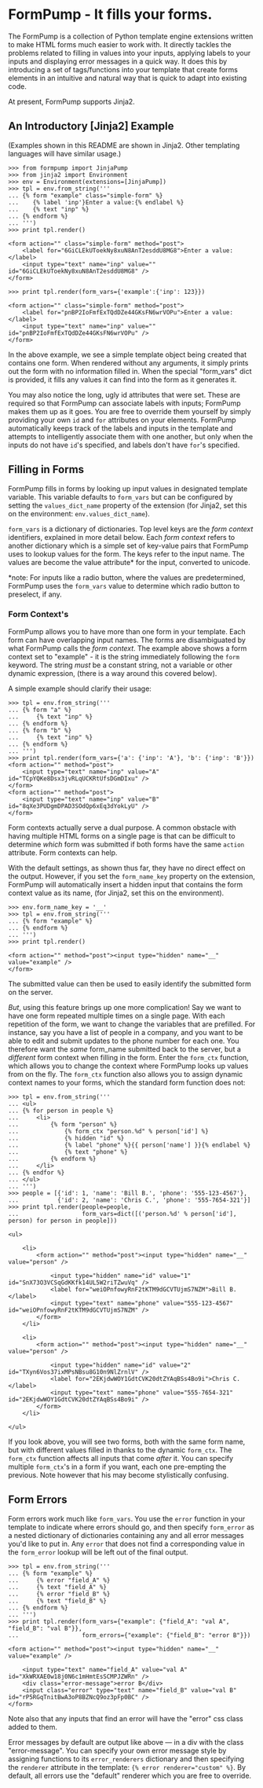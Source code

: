FormPump - It fills your forms.
===============================

The FormPump is a collection of Python template engine extensions written to 
make HTML forms much easier to work with. It directly tackles the problems 
related to filling in values into your inputs, applying labels to your inputs
and displaying error messages in a quick way. It does this by introducing a set
of tags/functions into your template that create forms elements in an intuitive
and natural way that is quick to adapt into existing code.

At present, FormPump supports Jinja2.

An Introductory [Jinja2] Example
--------------------------------
(Examples shown in this README are shown in Jinja2. Other templating languages
will have similar usage.)

    >>> from formpump import JinjaPump
    >>> from jinja2 import Environment
    >>> env = Environment(extensions=[JinjaPump])
    >>> tpl = env.from_string('''
    ... {% form "example" class="simple-form" %}
    ...    {% label 'inp'}Enter a value:{% endlabel %}
    ...    {% text "inp" %}
    ... {% endform %}
    ... ''')
    >>> print tpl.render()
    
    <form action="" class="simple-form" method="post">
        <label for="6GiCLEkUToekNy8xuN8AnT2esddU8MG8">Enter a value:</label>
        <input type="text" name="inp" value="" id="6GiCLEkUToekNy8xuN8AnT2esddU8MG8" />
    </form>
    
    >>> print tpl.render(form_vars={'example':{'inp': 123}})
    
    <form action="" class="simple-form" method="post">
        <label for="pnBP2IoFmfExTQdDZe44GKsFN6wrVOPu">Enter a value:</label>
        <input type="text" name="inp" value="" id="pnBP2IoFmfExTQdDZe44GKsFN6wrVOPu" />
    </form>


In the above example, we see a simple template object being created that
contains one form. When rendered without any arguments, it simply prints out the
form with no information filled in. When the special "form_vars" dict is
provided, it fills any values it can find into the form as it generates it.

You may also notice the long, ugly id attributes that were set. These are
required so that FormPump can associate labels with inputs; FormPump makes them
up as it goes. You are free to override them yourself by simply providing your
own `id` and `for` attributes on your elements. FormPump automatically keeps
track of the labels and inputs in the template and attempts to intelligently
associate them with one another, but only when the inputs do not have `id`'s
specified, and labels don't have `for`'s specified.

Filling in Forms
----------------
FormPump fills in forms by looking up input values in designated template
variable. This variable defaults to `form_vars` but can be configured by setting
the `values_dict_name` property of the extension (for Jinja2, set this on the
environment: `env.values_dict_name`). 

`form_vars` is a dictionary of dictionaries. Top level keys are the
_form context_ identifiers, explained in more detail below. Each _form context_
refers to another dictionary which is a simple set of key-value pairs that
FormPump uses to lookup values for the form. The keys refer to the input name.
The values are become the value attribute* for the input, converted to unicode.

*note: For inputs like a radio button, where the values are predetermined,
FormPump uses the `form_vars` value to determine which radio button to preselect,
if any.

### Form Context's
FormPump allows you to have more than one form in your template. Each form can
have overlapping input names. The forms are disambiguated by what FormPump calls
the _form context_. The example above shows a form context set to "example" - it
is the string immediately following the `form` keyword. The string _must_ be a
constant string, not a variable or other dynamic expression, (there is a way
around this covered below).

A simple example should clarify their usage:

    >>> tpl = env.from_string('''
    ... {% form "a" %}
    ...     {% text "inp" %}
    ... {% endform %}
    ... {% form "b" %}
    ...     {% text "inp" %}
    ... {% endform %}
    ... ''')
    >>> print tpl.render(form_vars={'a': {'inp': 'A'}, 'b': {'inp': 'B'}})
    <form action="" method="post">
        <input type="text" name="inp" value="A" id="TCpYQKe8Dsx3jvRLqUCKRtUfsDGmDIxu" />
    </form>
    <form action="" method="post">
        <input type="text" name="inp" value="B" id="8qXe3PUDgmDPAD3SOdQp6xEq3dYokLyU" />
    </form>

Form contexts actually serve a dual purpose. A common obstacle with having
multiple HTML forms on a single page is that can be difficult to determine
_which_ form was submitted if both forms have the same `action` attribute. Form
contexts can help.

With the default settings, as shown thus far, they have no direct effect on the
output. However, if you set the `form_name_key` property on the extension,
FormPump will automatically insert a hidden input that contains the form context
value as its name, (for Jinja2, set this on the environment).

    >>> env.form_name_key = '__'
    >>> tpl = env.from_string('''
    ... {% form "example" %}
    ... {% endform %}
    ... ''')
    >>> print tpl.render()
    
    <form action="" method="post"><input type="hidden" name="__" value="example" />
    </form>

The submitted value can then be used to easily identify the submitted form on
the server.

_But_, using this feature brings up one more complication! Say we want to have
one form repeated multiple times on a single page. With each repetition of the
form, we want to change the variables that are prefilled. For instance, say you
have a list of people in a company, and you want to be able to edit and submit
updates to the phone number for each one. You therefore want the _same_
form_name submitted back to the server, but a _different_ form context when
filling in the form. Enter the `form_ctx` function, which allows you to change
the context where FormPump looks up values from on the fly. The `form_ctx`
function also allows you to assign dynamic context names to your forms, which
the standard form function does not:

    >>> tpl = env.from_string('''
    ... <ul>
    ... {% for person in people %}
    ...     <li>
    ...         {% form "person" %}
    ...             {% form_ctx "person.%d" % person['id'] %}
    ...             {% hidden "id" %}
    ...             {% label "phone" %}{{ person['name'] }}{% endlabel %}
    ...             {% text "phone" %}
    ...         {% endform %}
    ...     </li>
    ... {% endfor %}
    ... </ul>
    ... ''')
    >>> people = [{'id': 1, 'name': 'Bill B.', 'phone': '555-123-4567'},
    ...           {'id': 2, 'name': 'Chris C.', 'phone': '555-7654-321'}]
    >>> print tpl.render(people=people,
    ...                  form_vars=dict([('person.%d' % person['id'], person) for person in people]))

    <ul>

        <li>
            <form action="" method="post"><input type="hidden" name="__" value="person" />
           
                <input type="hidden" name="id" value="1" id="SnX73O3VCSqGdKKfk14UL5W2riTZwuVq" />
                <label for="weiOPnfowyRnF2tKTM9dGCVTUjmS7NZM">Bill B.</label>
                <input type="text" name="phone" value="555-123-4567" id="weiOPnfowyRnF2tKTM9dGCVTUjmS7NZM" />
            </form>
        </li>

        <li>
            <form action="" method="post"><input type="hidden" name="__" value="person" />
           
                <input type="hidden" name="id" value="2" id="TXyn6Vos37ixMPsNBsu8G10n9NlZrnlV" />
                <label for="2EKjdwWOY1GdtCVK20dtZYAqBSs4Bo9i">Chris C.</label>
                <input type="text" name="phone" value="555-7654-321" id="2EKjdwWOY1GdtCVK20dtZYAqBSs4Bo9i" />
            </form>
        </li>

    </ul>

If you look above, you will see two forms, both with the same form name, but
with different values filled in thanks to the dynamic `form_ctx`. The `form_ctx`
function affects all inputs that come _after_ it. You can specify multiple
`form_ctx`'s in a form if you want, each one pre-empting the previous. Note
however that his may become stylistically confusing.

Form Errors
-----------
Form errors work much like `form_vars`. You use the `error` function in your
template to indicate where errors should go, and then specify `form_error` as a
nested dictionary of dictionaries containing any and all error messages you'd
like to put in. Any `error` that does not find a corresponding value in the
`form_error` lookup will be left out of the final output.

    >>> tpl = env.from_string('''
    ... {% form "example" %}
    ...     {% error "field_A" %}
    ...     {% text "field_A" %}
    ...     {% error "field_B" %}
    ...     {% text "field_B" %}
    ... {% endform %}
    ... ''')
    >>> print tpl.render(form_vars={"example": {"field_A": "val A", "field_B": "val B"}},
    ...                  form_errors={"example": {"field_B": "error B"}})

    <form action="" method="post"><input type="hidden" name="__" value="example" />
    
        <input type="text" name="field_A" value="val A" id="XkWRXAE0w18j0N6c1mHmtEsSCMPJZWRn" />
        <div class="error-message">error B</div>
        <input class="error" type="text" name="field_B" value="val B" id="rP5RGqTnitBwA3oP8BZNcQ9oz3pFp0BC" />
    </form>

Note also that any inputs that find an error will have the "error" css class added to them.

Error messages by default are output like above &mdash; in a div with the class
"error-message". You can specify your own error message style by assigning
functions to its `error_renderers` dictionary and then specifying the `renderer`
attribute in the template: `{% error renderer="custom" %}`. By default, all
errors use the "default" renderer which you are free to override.